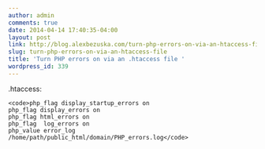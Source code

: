 ```yaml
---
author: admin
comments: true
date: 2014-04-14 17:40:35-04:00
layout: post
link: http://blog.alexbezuska.com/turn-php-errors-on-via-an-htaccess-file/
slug: turn-php-errors-on-via-an-htaccess-file
title: 'Turn PHP errors on via an .htaccess file '
wordpress_id: 339
---
```


.htaccess:

    
    <code>php_flag display_startup_errors on
    php_flag display_errors on
    php_flag html_errors on
    php_flag  log_errors on
    php_value error_log  /home/path/public_html/domain/PHP_errors.log</code>
